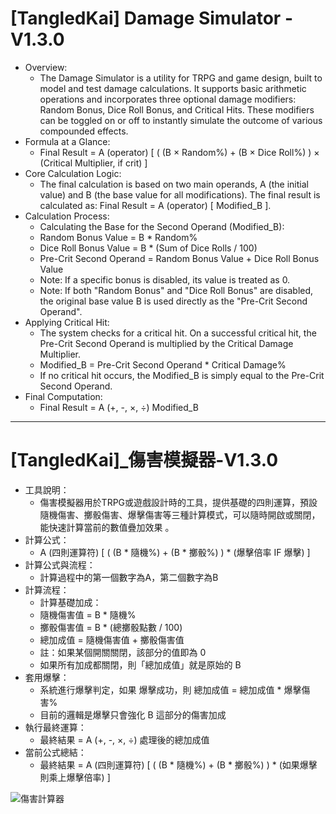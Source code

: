 # [TangledKai] Damage Simulator - V1.3.0

* Overview:
  * The Damage Simulator is a utility for TRPG and game design, built to model and test damage calculations. It supports basic arithmetic operations and incorporates three optional damage modifiers: Random     Bonus, Dice Roll Bonus, and Critical Hits. These modifiers can be toggled on or off to instantly simulate the outcome of various compounded effects.
* Formula at a Glance:
  * Final Result = A (operator) [ ( (B × Random%) + (B × Dice Roll%) ) × (Critical Multiplier, if crit) ]
* Core Calculation Logic:
  * The final calculation is based on two main operands, A (the initial value) and B (the base value for all modifications). The final result is calculated as: Final Result = A (operator) [ Modified_B ].
* Calculation Process:
  * Calculating the Base for the Second Operand (Modified_B):
  * Random Bonus Value = B * Random%
  * Dice Roll Bonus Value = B * (Sum of Dice Rolls / 100)
  * Pre-Crit Second Operand = Random Bonus Value + Dice Roll Bonus Value
  * Note: If a specific bonus is disabled, its value is treated as 0.
  * Note: If both "Random Bonus" and "Dice Roll Bonus" are disabled, the original base value B is used directly as the "Pre-Crit Second Operand".
* Applying Critical Hit:
  * The system checks for a critical hit. On a successful critical hit, the Pre-Crit Second Operand is multiplied by the Critical Damage Multiplier.
  * Modified_B = Pre-Crit Second Operand * Critical Damage%
  * If no critical hit occurs, the Modified_B is simply equal to the Pre-Crit Second Operand.
* Final Computation:
  * Final Result = A (+, -, ×, ÷) Modified_B
_____
# [TangledKai]_傷害模擬器-V1.3.0 

* 工具說明：
  * 傷害模擬器用於TRPG或遊戲設計時的工具，提供基礎的四則運算，預設隨機傷害、擲骰傷害、爆擊傷害等三種計算模式，可以隨時開啟或關閉，能快速計算當前的數值疊加效果 。
* 計算公式：
  *  A (四則運算符) [ ( (B * 隨機%) + (B * 擲骰%) ) * (爆擊倍率 IF 爆擊) ]
* 計算公式與流程：
  *  計算過程中的第一個數字為A，第二個數字為B
* 計算流程：
  *  計算基礎加成：
  *  隨機傷害值 = B * 隨機%
  *  擲骰傷害值 = B * (總擲骰點數 / 100)
  *  總加成值 = 隨機傷害值 + 擲骰傷害值
  *  註：如果某個開關關閉，該部分的值即為 0
  *  如果所有加成都關閉，則「總加成值」就是原始的 B
* 套用爆擊：
  *  系統進行爆擊判定，如果 爆擊成功，則 總加成值 = 總加成值 * 爆擊傷害%
  *  目前的邏輯是爆擊只會強化 B 這部分的傷害加成
* 執行最終運算：
  *  最終結果 = A (+, -, ×, ÷) 處理後的總加成值
* 當前公式總結：
  *  最終結果 = A (四則運算符) [ ( (B * 隨機%) + (B * 擲骰%) ) * (如果爆擊則乘上爆擊倍率) ]

![傷害計算器](https://github.com/user-attachments/assets/d53651cf-f5e9-43c5-9b51-0865a59778ff)








